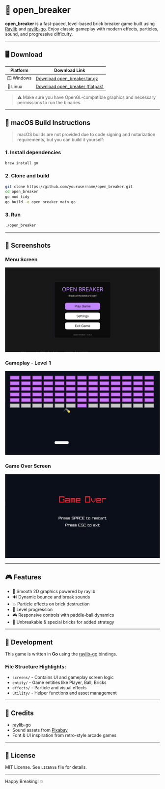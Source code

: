 # 🧱 open_breaker

**open_breaker** is a fast-paced, level-based brick breaker game built using [Raylib](https://www.raylib.com/) and [raylib-go](https://github.com/gen2brain/raylib-go). Enjoy classic gameplay with modern effects, particles, sound, and progressive difficulty.

---

## 🖥️ Download

| Platform | Download Link |
|----------|----------------|
| 🪟 Windows | [Download open_breaker.tar.gz](https://github.com/OpenArcadia/open_breaker/releases/download/V-1.0.0-alpha1/open_breaker_windows.tar.gz) |
| 🐧 Linux   | [Download open_breaker (flatpak)](https://github.com/OpenArcadia/open_breaker/releases/download/V-1.0.0-alpha1/open_breaker.flatpak) |

> ⚠️ Make sure you have OpenGL-compatible graphics and necessary permissions to run the binaries.

---

## 🍎 macOS Build Instructions

> macOS builds are not provided due to code signing and notarization requirements, but you can build it yourself:

### 1. Install dependencies

```bash
brew install go
````

### 2. Clone and build

```bash
git clone https://github.com/yourusername/open_breaker.git
cd open_breaker
go mod tidy
go build -o open_breaker main.go
```

### 3. Run

```bash
./open_breaker
```

---

## 📸 Screenshots

### Menu Screen

![Menu Screenshot](./screenshot/menu.png)

### Gameplay - Level 1

![Level 1 Screenshot](./screenshot/level3.png)

### Game Over Screen

![Game Over Screenshot](./screenshot/over.png)

---

## 🎮 Features

* 🎨 Smooth 2D graphics powered by raylib
* 🔊 Dynamic bounce and break sounds
* 💥 Particle effects on brick destruction
* 🔐 Level progression
* 🎮 Responsive controls with paddle-ball dynamics
* 🧱 Unbreakable & special bricks for added strategy

---

## 🔧 Development

This game is written in **Go** using the [raylib-go](https://github.com/gen2brain/raylib-go) bindings.

### File Structure Highlights:

* `screens/` - Contains UI and gameplay screen logic
* `entity/` - Game entities like Player, Ball, Bricks
* `effects/` - Particle and visual effects
* `utility/` - Helper functions and asset management

---

## 🙌 Credits

* [raylib-go](https://github.com/gen2brain/raylib-go)
* Sound assets from [Pixabay](https://pixabay.com/)
* Font & UI inspiration from retro-style arcade games

---

## 📝 License

MIT License. See `LICENSE` file for details.

---

Happy Breaking! 💥